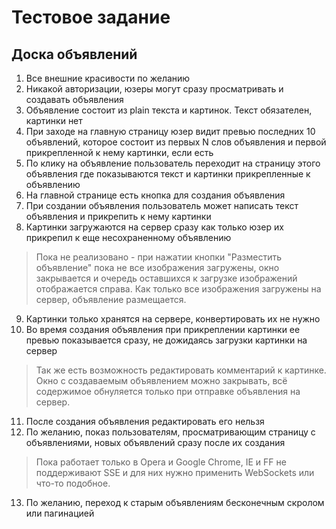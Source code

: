 Тестовое задание
================

Доска объявлений
----------------

1. Все внешние красивости по желанию
2. Никакой авторизации, юзеры могут сразу просматривать и создавать объявления
3. Объявление состоит из plain текста и картинок. Текст обязателен, картинки нет
4. При заходе на главную страницу юзер видит превью последних 10 объявлений, которое состоит из первых N слов объявления и первой прикрепленной к нему картинки, если есть
5. По клику на объявление пользователь переходит на страницу этого объявления где показываются текст и картинки прикрепленные к объявлению
6. На главной странице есть кнопка для создания объявления
7. При создании объявления пользователь может написать текст объявления и прикрепить к нему картинки
8. Картинки загружаются на сервер сразу как только юзер их прикрепил к еще несохраненному объявлению
 
  > Пока не реализовано - при нажатии кнопки "Разместить объявление" пока не все изображения загружены, окно закрывается и очередь оставшихся к загрузке изображений отображается справа. Как только все изображения загружены на сервер, объявление размещается.
9. Картинки только хранятся на сервере, конвертировать их не нужно
10. Во время создания объявления при прикреплении картинки ее превью показывается сразу, не дожидаясь загрузки картинки на сервер

  > Так же есть возможность редактировать комментарий к картинке. Окно с создаваемым объявлением можно закрывать, всё содержимое обнуляется только при отправке объявления на сервер.
11. После создания объявления редактировать его нельзя
12. По желанию, показ пользователям, просматривающим страницу с объявлениями, новых объявлений сразу после их создания

  > Пока работает только в Opera и Google Chrome, IE и FF не поддерживают SSE и для них нужно применить WebSockets или что-то подобное.
13. По желанию, переход к старым объявлениям бесконечным скролом или пагинацией
